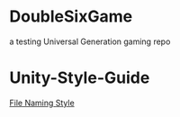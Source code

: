 # DoubleSixGame
a testing Universal Generation gaming repo



# Unity-Style-Guide
[File Naming Style](https://github.com/justinwasilenko/Unity-Style-Guide/blob/master/README.md)